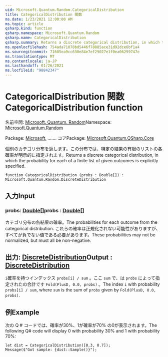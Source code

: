 ```yaml
---
uid: Microsoft.Quantum.Random.CategoricalDistribution
title: CategoricalDistribution 関数
ms.date: 1/23/2021 12:00:00 AM
ms.topic: article
qsharp.kind: function
qsharp.namespace: Microsoft.Quantum.Random
qsharp.name: CategoricalDistribution
qsharp.summary: Returns a discrete categorical distribution, in which the probability for each of a finite list of given outcomes is explicitly specified.
ms.openlocfilehash: 754ada71078bd5446f78885ace31d92dce6bf1a4
ms.sourcegitcommit: 71605ea9cc630e84e7ef29027e1f0ea06299747e
ms.translationtype: MT
ms.contentlocale: ja-JP
ms.lasthandoff: 01/26/2021
ms.locfileid: "98842347"
---
```

# <a name="categoricaldistribution-function"></a><span data-ttu-id="3b0db-102">CategoricalDistribution 関数</span><span class="sxs-lookup"><span data-stu-id="3b0db-102">CategoricalDistribution function</span></span>

<span data-ttu-id="3b0db-103">名前空間: [Microsoft. Quantum. Random](xref:Microsoft.Quantum.Random)</span><span class="sxs-lookup"><span data-stu-id="3b0db-103">Namespace: [Microsoft.Quantum.Random](xref:Microsoft.Quantum.Random)</span></span>

<span data-ttu-id="3b0db-104">Package: [Microsoft.](https://nuget.org/packages/Microsoft.Quantum.QSharp.Core) ....... コア</span><span class="sxs-lookup"><span data-stu-id="3b0db-104">Package: [Microsoft.Quantum.QSharp.Core](https://nuget.org/packages/Microsoft.Quantum.QSharp.Core)</span></span>


<span data-ttu-id="3b0db-105">個別のカテゴリ分布を返します。この分布では、特定の結果の有限のリストの各確率が明示的に指定されます。</span><span class="sxs-lookup"><span data-stu-id="3b0db-105">Returns a discrete categorical distribution, in which the probability for each of a finite list of given outcomes is explicitly specified.</span></span>

```qsharp
function CategoricalDistribution (probs : Double[]) : Microsoft.Quantum.Random.DiscreteDistribution
```


## <a name="input"></a><span data-ttu-id="3b0db-106">入力</span><span class="sxs-lookup"><span data-stu-id="3b0db-106">Input</span></span>

### <a name="probs--double"></a><span data-ttu-id="3b0db-107">probs: [Double](xref:microsoft.quantum.lang-ref.double)[]</span><span class="sxs-lookup"><span data-stu-id="3b0db-107">probs : [Double](xref:microsoft.quantum.lang-ref.double)[]</span></span>

<span data-ttu-id="3b0db-108">カテゴリ分布の各結果の確率。</span><span class="sxs-lookup"><span data-stu-id="3b0db-108">The probabilities for each outcome from the categorical distribution.</span></span>
<span data-ttu-id="3b0db-109">これらの確率は正規化されない可能性がありますが、すべてが負でない値である必要があります。</span><span class="sxs-lookup"><span data-stu-id="3b0db-109">These probabilities may not be normalized, but must all be non-negative.</span></span>



## <a name="output--discretedistribution"></a><span data-ttu-id="3b0db-110">出力: [DiscreteDistribution](xref:Microsoft.Quantum.Random.DiscreteDistribution)</span><span class="sxs-lookup"><span data-stu-id="3b0db-110">Output : [DiscreteDistribution](xref:Microsoft.Quantum.Random.DiscreteDistribution)</span></span>

<span data-ttu-id="3b0db-111">`i`確率を持つインデックス `probs[i] / sum` 。ここ `sum` で、は `probs` によって指定されたの合計です `Fold(PlusD, 0.0, probs)` 。</span><span class="sxs-lookup"><span data-stu-id="3b0db-111">The index `i` with probability `probs[i] / sum`, where `sum` is the sum of `probs` given by `Fold(PlusD, 0.0, probs)`.</span></span>

## <a name="example"></a><span data-ttu-id="3b0db-112">例</span><span class="sxs-lookup"><span data-stu-id="3b0db-112">Example</span></span>

<span data-ttu-id="3b0db-113">次の Q # コードでは、確率が30%、1が確率が70% の0が表示されます。</span><span class="sxs-lookup"><span data-stu-id="3b0db-113">The following Q# code will display 0 with probability 30% and 1 with probability 70%:</span></span>

```qsharp
let dist = CategoricalDistribution([0.3, 0.7]);
Message($"Got sample: {dist::Sample()}");
```